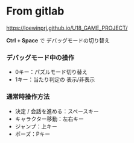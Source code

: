 # From gitlab

https://loewinprj.github.io/U18_GAME_PROJECT/

<b>Ctrl + Space</b> で デバッグモードの切り替え

### デバッグモード中の操作  
* 0キー：パズルモード切り替え  
* 1キー：当たり判定の 表示/非表示  

### 通常時操作方法
* 決定 / 会話を進める：スペースキー
* キャラクター移動：左右キー
* ジャンプ：上キー
* ポーズ：Pキー
